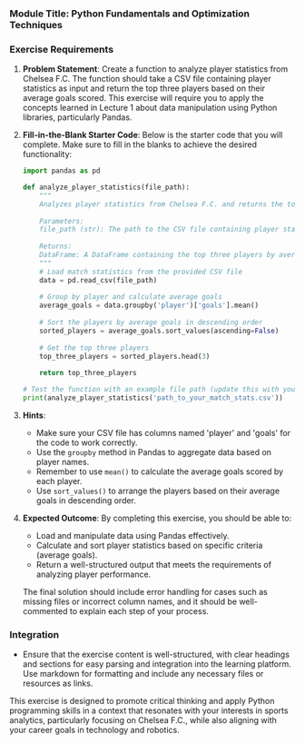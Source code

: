 ### Module Title: Python Fundamentals and Optimization Techniques

### Exercise Requirements

1. **Problem Statement**: 
   Create a function to analyze player statistics from Chelsea F.C. The function should take a CSV file containing player statistics as input and return the top three players based on their average goals scored. This exercise will require you to apply the concepts learned in Lecture 1 about data manipulation using Python libraries, particularly Pandas.

2. **Fill-in-the-Blank Starter Code**: 
   Below is the starter code that you will complete. Make sure to fill in the blanks to achieve the desired functionality:

   ```python
   import pandas as pd

   def analyze_player_statistics(file_path):
       """
       Analyzes player statistics from Chelsea F.C. and returns the top three players by average goals.
       
       Parameters:
       file_path (str): The path to the CSV file containing player statistics.
       
       Returns:
       DataFrame: A DataFrame containing the top three players by average goals.
       """
       # Load match statistics from the provided CSV file
       data = pd.read_csv(file_path)
       
       # Group by player and calculate average goals
       average_goals = data.groupby('player')['goals'].mean()
       
       # Sort the players by average goals in descending order
       sorted_players = average_goals.sort_values(ascending=False)
       
       # Get the top three players
       top_three_players = sorted_players.head(3)
       
       return top_three_players

   # Test the function with an example file path (update this with your actual file path)
   print(analyze_player_statistics('path_to_your_match_stats.csv'))
   ```

3. **Hints**: 
   - Make sure your CSV file has columns named 'player' and 'goals' for the code to work correctly.
   - Use the `groupby` method in Pandas to aggregate data based on player names.
   - Remember to use `mean()` to calculate the average goals scored by each player.
   - Use `sort_values()` to arrange the players based on their average goals in descending order.

4. **Expected Outcome**: 
   By completing this exercise, you should be able to:
   - Load and manipulate data using Pandas effectively.
   - Calculate and sort player statistics based on specific criteria (average goals).
   - Return a well-structured output that meets the requirements of analyzing player performance.
   
   The final solution should include error handling for cases such as missing files or incorrect column names, and it should be well-commented to explain each step of your process.

### Integration
- Ensure that the exercise content is well-structured, with clear headings and sections for easy parsing and integration into the learning platform. Use markdown for formatting and include any necessary files or resources as links.

This exercise is designed to promote critical thinking and apply Python programming skills in a context that resonates with your interests in sports analytics, particularly focusing on Chelsea F.C., while also aligning with your career goals in technology and robotics.